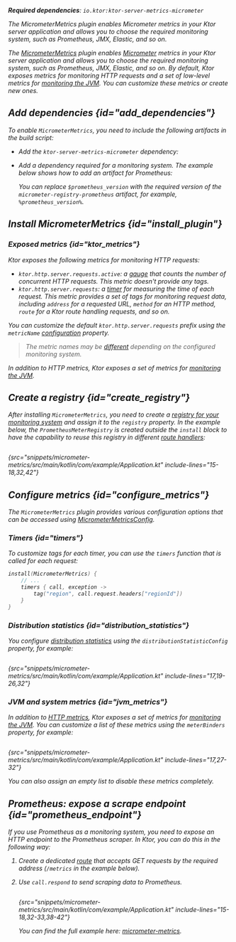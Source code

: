 [//]: # (title: Micrometer metrics)

<show-structure for="chapter" depth="2"/>
<primary-label ref="server-plugin"/>

[micrometer_jvm_metrics]: https://micrometer.io/docs/ref/jvm

<var name="package_name" value="io.ktor.server.metrics.micrometer"/>

<tldr>
<p>
<b>Required dependencies</b>: <code>io.ktor:ktor-server-metrics-micrometer</code>
</p>
<var name="example_name" value="micrometer-metrics"/>
<include from="lib.topic" element-id="download_example"/>
<include from="lib.topic" element-id="native_server_not_supported"/>
</tldr>

<link-summary>The MicrometerMetrics plugin enables Micrometer metrics in your Ktor server application and allows you to choose the required monitoring system, such as Prometheus, JMX, Elastic, and so on.</link-summary>

The [MicrometerMetrics](https://api.ktor.io/ktor-server/ktor-server-plugins/ktor-server-metrics-micrometer/io.ktor.server.metrics.micrometer/-micrometer-metrics) plugin enables [Micrometer](https://micrometer.io/docs) metrics in your Ktor server application and allows you to choose the required monitoring system, such as Prometheus, JMX, Elastic, and so on. By default, Ktor exposes metrics for monitoring HTTP requests and a set of low-level metrics for [monitoring the JVM][micrometer_jvm_metrics]. You can customize these metrics or create new ones.

## Add dependencies {id="add_dependencies"}
To enable `MicrometerMetrics`, you need to include the following artifacts in the build script:
* Add the `ktor-server-metrics-micrometer` dependency:

  <var name="artifact_name" value="ktor-server-metrics-micrometer"/>
  <include from="lib.topic" element-id="add_ktor_artifact"/>
  
* Add a dependency required for a monitoring system. The example below shows how to add an artifact for Prometheus:

  <var name="group_id" value="io.micrometer"/>
  <var name="artifact_name" value="micrometer-registry-prometheus"/>
  <var name="version" value="prometheus_version"/>
  <include from="lib.topic" element-id="add_artifact"/>
  
  You can replace `$prometheus_version` with the required version of the `micrometer-registry-prometheus` artifact, for example, `%prometheus_version%`.

## Install MicrometerMetrics {id="install_plugin"}

<var name="plugin_name" value="MicrometerMetrics"/>
<include from="lib.topic" element-id="install_plugin"/>

### Exposed metrics {id="ktor_metrics"}
Ktor exposes the following metrics for monitoring HTTP requests:
* `ktor.http.server.requests.active`: a [gauge](https://micrometer.io/docs/concepts#_gauges) that counts the number of concurrent HTTP requests. This metric doesn't provide any tags.
* `ktor.http.server.requests`: a [timer](https://micrometer.io/docs/concepts#_timers) for measuring the time of each request. This metric provides a set of tags for monitoring request data, including `address` for a requested URL, `method` for an HTTP method, `route` for a Ktor route handling requests, and so on.

You can customize the default `ktor.http.server.requests` prefix using the `metricName` [configuration](#configure_metrics) property.

> The metric names may be [different](https://micrometer.io/docs/concepts#_naming_meters) depending on the configured monitoring system.

In addition to HTTP metrics, Ktor exposes a set of metrics for [monitoring the JVM](#jvm_metrics).

## Create a registry {id="create_registry"}

After installing `MicrometerMetrics`, you need to create a [registry for your monitoring system](https://micrometer.io/docs/concepts#_registry) and assign it to the `registry` property. In the example below, the `PrometheusMeterRegistry` is created outside the `install` block to have the capability to reuse this registry in different [route handlers](server-routing.md):

```kotlin
```
{src="snippets/micrometer-metrics/src/main/kotlin/com/example/Application.kt" include-lines="15-18,32,42"}



## Configure metrics {id="configure_metrics"}

The `MicrometerMetrics` plugin provides various configuration options that can be accessed using [MicrometerMetricsConfig](https://api.ktor.io/ktor-server/ktor-server-plugins/ktor-server-metrics-micrometer/io.ktor.server.metrics.micrometer/-micrometer-metrics-config/index.html).

### Timers {id="timers"}
To customize tags for each timer, you can use the `timers` function that is called for each request:
```kotlin
install(MicrometerMetrics) {
    // ...
    timers { call, exception ->
        tag("region", call.request.headers["regionId"])
    }
}
```

### Distribution statistics {id="distribution_statistics"}
You configure [distribution statistics](https://micrometer.io/docs/concepts#_configuring_distribution_statistics) using the `distributionStatisticConfig` property, for example:

```kotlin
```
{src="snippets/micrometer-metrics/src/main/kotlin/com/example/Application.kt" include-lines="17,19-26,32"}


### JVM and system metrics {id="jvm_metrics"}
In addition to [HTTP metrics](#ktor_metrics), Ktor exposes a set of metrics for [monitoring the JVM][micrometer_jvm_metrics]. You can customize a list of these metrics using the `meterBinders` property, for example:

```kotlin
```
{src="snippets/micrometer-metrics/src/main/kotlin/com/example/Application.kt" include-lines="17,27-32"}

You can also assign an empty list to disable these metrics completely.


## Prometheus: expose a scrape endpoint {id="prometheus_endpoint"}
If you use Prometheus as a monitoring system, you need to expose an HTTP endpoint to the Prometheus scraper. In Ktor, you can do this in the following way:
1. Create a dedicated [route](server-routing.md) that accepts GET requests by the required address (`/metrics` in the example below).
2. Use `call.respond` to send scraping data to Prometheus.

   ```kotlin
   ```
   {src="snippets/micrometer-metrics/src/main/kotlin/com/example/Application.kt" include-lines="15-18,32-33,38-42"}

   You can find the full example here: [micrometer-metrics](https://github.com/ktorio/ktor-documentation/tree/%ktor_version%/codeSnippets/snippets/micrometer-metrics).
